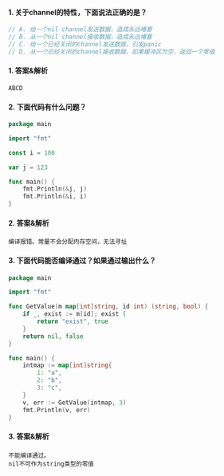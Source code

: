 #### 1. 关于channel的特性，下面说法正确的是？

```go
// A. 给一个nil channel发送数据，造成永远堵塞
// B. 从一个nil channel接收数据，造成永远堵塞
// C. 给一个已经关闭的channel发送数据，引发panic
// D. 从一个已经关闭的channel接收数据，如果缓冲区为空，返回一个零值
```

#### 1. 答案&解析

```text
ABCD
```

#### 2. 下面代码有什么问题？

```go
package main

import "fmt"

const i = 100

var j = 123

func main() {
	fmt.Println(&j, j)
	fmt.Println(&i, i)
}
```

#### 2. 答案&解析

```text
编译报错。常量不会分配内存空间，无法寻址
```

#### 3. 下面代码能否编译通过？如果通过输出什么？

```go
package main

import "fmt"

func GetValue(m map[int]string, id int) (string, bool) {
	if _, exist := m[id]; exist {
		return "exist", true
	}
	return nil, false
}

func main() {
	intmap := map[int]string{
		1: "a",
		2: "b",
		3: "c",
	}
	v, err := GetValue(intmap, 3)
	fmt.Println(v, err)
}

```

#### 3. 答案&解析

```text
不能编译通过。
nil不可作为string类型的零值
```
